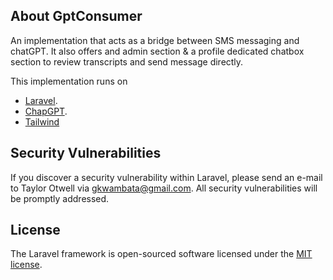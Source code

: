 ## About GptConsumer


An implementation that acts as a bridge between SMS messaging and chatGPT. It also offers and admin section & a profile dedicated chatbox section to review transcripts and send message directly.

This implementation runs on
- [Laravel](https://laravel.com/docs).
- [ChapGPT](https://platform.openai.com/overview).
- [Tailwind](https://tailwindcss.com/)



## Security Vulnerabilities

If you discover a security vulnerability within Laravel, please send an e-mail to Taylor Otwell via [gkwambata@gmail.com](mailto:gkwambata@gmail.com). All security vulnerabilities will be promptly addressed.

## License

The Laravel framework is open-sourced software licensed under the [MIT license](https://opensource.org/licenses/MIT).
